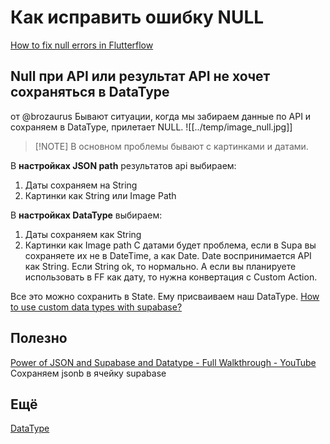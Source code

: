 
# Как исправить ошибку NULL
[How to fix null errors in Flutterflow](https://www.youtube.com/watch?v=x47oMgD4cvo)


## Null при API или результат API не хочет сохраняться в DataType
от @brozaurus
Бывают ситуации, когда мы забираем данные по API и сохраняем в DataType, прилетает NULL.
![[../temp/image_null.jpg]]

> [!NOTE] В основном проблемы бывают с картинками и датами.

В **настройках JSON path** результатов api выбираем:
1. Даты сохраняем на String
2. Картинки как String или Image Path

В **настройках DataType** выбираем:
1. Даты сохраняем как String
2. Картинки как Image path
С датами будет проблема, если в Supa вы сохраняете их не в DateTime, а как Date. Date воспринимается API как String. Если String ok, то нормально. А если вы планируете использовать в FF как дату, то нужна конвертация с Custom Action.

Все это можно сохранить в State. Ему присваиваем наш DataType.
[How to use custom data types with supabase?](https://community.flutterflow.io/ask-the-community/post/how-to-use-custom-data-types-with-supabase-zRfInAjSK7nyXvO)
## Полезно
[Power of JSON and Supabase and Datatype - Full Walkthrough - YouTube](https://www.youtube.com/live/0StIoln3gVU)
Сохраняем jsonb в ячейку supabase
## Ещё 
[DataType](../Flutterflow/DataType.md)